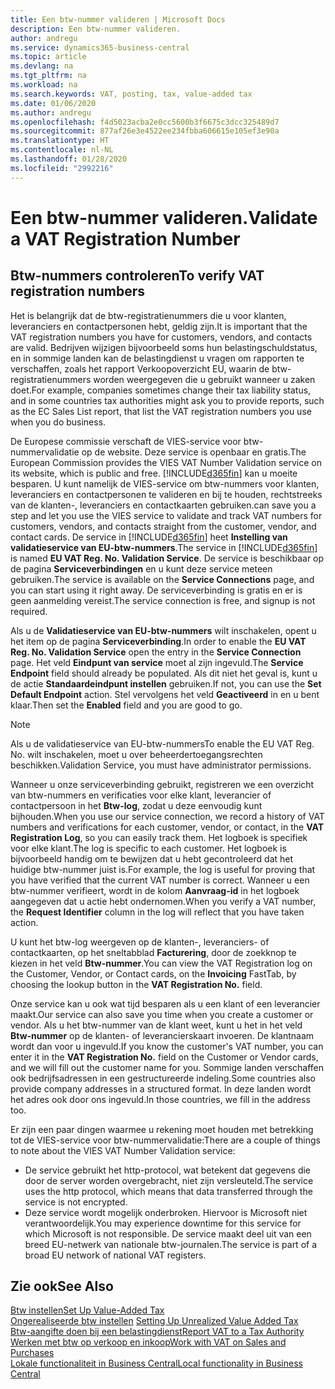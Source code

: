 ```yaml
---
title: Een btw-nummer valideren | Microsoft Docs
description: Een btw-nummer valideren.
author: andregu
ms.service: dynamics365-business-central
ms.topic: article
ms.devlang: na
ms.tgt_pltfrm: na
ms.workload: na
ms.search.keywords: VAT, posting, tax, value-added tax
ms.date: 01/06/2020
ms.author: andregu
ms.openlocfilehash: f4d5023acba2e0cc5600b3f6675c3dcc325489d7
ms.sourcegitcommit: 877af26e3e4522ee234fbba606615e105ef3e90a
ms.translationtype: HT
ms.contentlocale: nl-NL
ms.lasthandoff: 01/28/2020
ms.locfileid: "2992216"
---
```

# <a name="validate-a-vat-registration-number"></a><span data-ttu-id="15676-103">Een btw-nummer valideren.</span><span class="sxs-lookup"><span data-stu-id="15676-103">Validate a VAT Registration Number</span></span>

## <a name="to-verify-vat-registration-numbers"></a><span data-ttu-id="15676-104">Btw-nummers controleren</span><span class="sxs-lookup"><span data-stu-id="15676-104">To verify VAT registration numbers</span></span>
<span data-ttu-id="15676-105">Het is belangrijk dat de btw-registratienummers die u voor klanten, leveranciers en contactpersonen hebt, geldig zijn.</span><span class="sxs-lookup"><span data-stu-id="15676-105">It is important that the VAT registration numbers you have for customers, vendors, and contacts are valid.</span></span> <span data-ttu-id="15676-106">Bedrijven wijzigen bijvoorbeeld soms hun belastingschuldstatus, en in sommige landen kan de belastingdienst u vragen om rapporten te verschaffen, zoals het rapport Verkoopoverzicht EU, waarin de btw-registratienummers worden weergegeven die u gebruikt wanneer u zaken doet.</span><span class="sxs-lookup"><span data-stu-id="15676-106">For example, companies sometimes change their tax liability status, and in some countries tax authorities might ask you to provide reports, such as the EC Sales List report, that list the VAT registration numbers you use when you do business.</span></span>

<span data-ttu-id="15676-107">De Europese commissie verschaft de VIES-service voor btw-nummervalidatie op de website. Deze service is openbaar en gratis.</span><span class="sxs-lookup"><span data-stu-id="15676-107">The European Commission provides the VIES VAT Number Validation service on its website, which is public and free.</span></span> [!INCLUDE[d365fin](includes/d365fin_md.md)] <span data-ttu-id="15676-108">kan u moeite besparen. U kunt namelijk de VIES-service om btw-nummers voor klanten, leveranciers en contactpersonen te valideren en bij te houden, rechtstreeks van de klanten-, leveranciers en contactkaarten gebruiken.</span><span class="sxs-lookup"><span data-stu-id="15676-108">can save you a step and let you use the VIES service to validate and track VAT numbers for customers, vendors, and contacts straight from the customer, vendor, and contact cards.</span></span> <span data-ttu-id="15676-109">De service in [!INCLUDE[d365fin](includes/d365fin_md.md)] heet **Instelling van validatieservice van EU-btw-nummers**.</span><span class="sxs-lookup"><span data-stu-id="15676-109">The service in [!INCLUDE[d365fin](includes/d365fin_md.md)] is named **EU VAT Reg. No. Validation Service**.</span></span> <span data-ttu-id="15676-110">De service is beschikbaar op de pagina **Serviceverbindingen** en u kunt deze service meteen gebruiken.</span><span class="sxs-lookup"><span data-stu-id="15676-110">The service is available on the **Service Connections** page, and you can start using it right away.</span></span> <span data-ttu-id="15676-111">De serviceverbinding is gratis en er is geen aanmelding vereist.</span><span class="sxs-lookup"><span data-stu-id="15676-111">The service connection is free, and signup is not required.</span></span>

<span data-ttu-id="15676-112">Als u de **Validatieservice van EU-btw-nummers** wilt inschakelen, opent u het item op de pagina **Serviceverbinding**.</span><span class="sxs-lookup"><span data-stu-id="15676-112">In order to enable the **EU VAT Reg. No. Validation Service** open the entry in the **Service Connection** page.</span></span> <span data-ttu-id="15676-113">Het veld **Eindpunt van service** moet al zijn ingevuld.</span><span class="sxs-lookup"><span data-stu-id="15676-113">The **Service Endpoint** field should already be populated.</span></span> <span data-ttu-id="15676-114">Als dit niet het geval is, kunt u de actie **Standaardeindpunt instellen** gebruiken.</span><span class="sxs-lookup"><span data-stu-id="15676-114">If not, you can use the **Set Default Endpoint** action.</span></span> <span data-ttu-id="15676-115">Stel vervolgens het veld **Geactiveerd** in en u bent klaar.</span><span class="sxs-lookup"><span data-stu-id="15676-115">Then set the **Enabled** field and you are good to go.</span></span>

> [!Note]
> <span data-ttu-id="15676-116">Als u de validatieservice van EU-btw-nummers</span><span class="sxs-lookup"><span data-stu-id="15676-116">To enable the EU VAT Reg. No.</span></span> <span data-ttu-id="15676-117">wilt inschakelen, moet u over beheerdertoegangsrechten beschikken.</span><span class="sxs-lookup"><span data-stu-id="15676-117">Validation Service, you must have administrator permissions.</span></span>

<span data-ttu-id="15676-118">Wanneer u onze serviceverbinding gebruikt, registreren we een overzicht van btw-nummers en verificaties voor elke klant, leverancier of contactpersoon in het **Btw-log**, zodat u deze eenvoudig kunt bijhouden.</span><span class="sxs-lookup"><span data-stu-id="15676-118">When you use our service connection, we record a history of VAT numbers and verifications for each customer, vendor, or contact, in the **VAT Registration Log**, so you can easily track them.</span></span> <span data-ttu-id="15676-119">Het logboek is specifiek voor elke klant.</span><span class="sxs-lookup"><span data-stu-id="15676-119">The log is specific to each customer.</span></span> <span data-ttu-id="15676-120">Het logboek is bijvoorbeeld handig om te bewijzen dat u hebt gecontroleerd dat het huidige btw-nummer juist is.</span><span class="sxs-lookup"><span data-stu-id="15676-120">For example, the log is useful for proving that you have verified that the current VAT number is correct.</span></span> <span data-ttu-id="15676-121">Wanneer u een btw-nummer verifieert, wordt in de kolom **Aanvraag-id** in het logboek aangegeven dat u actie hebt ondernomen.</span><span class="sxs-lookup"><span data-stu-id="15676-121">When you verify a VAT number, the **Request Identifier** column in the log will reflect that you have taken action.</span></span>

<span data-ttu-id="15676-122">U kunt het btw-log weergeven op de klanten-, leveranciers- of contactkaarten, op het sneltabblad **Facturering**, door de zoekknop te kiezen in het veld **Btw-nummer**.</span><span class="sxs-lookup"><span data-stu-id="15676-122">You can view the VAT Registration log on the Customer, Vendor, or Contact cards, on the **Invoicing** FastTab, by choosing the lookup button in the **VAT Registration No.** field.</span></span>  

<span data-ttu-id="15676-123">Onze service kan u ook wat tijd besparen als u een klant of een leverancier maakt.</span><span class="sxs-lookup"><span data-stu-id="15676-123">Our service can also save you time when you create a customer or vendor.</span></span> <span data-ttu-id="15676-124">Als u het btw-nummer van de klant weet, kunt u het in het veld **Btw-nummer** op de klanten- of leverancierskaart invoeren. De klantnaam wordt dan voor u ingevuld.</span><span class="sxs-lookup"><span data-stu-id="15676-124">If you know the customer's VAT number, you can enter it in the **VAT Registration No.** field on the Customer or Vendor cards, and we will fill out the customer name for you.</span></span> <span data-ttu-id="15676-125">Sommige landen verschaffen ook bedrijfsadressen in een gestructureerde indeling.</span><span class="sxs-lookup"><span data-stu-id="15676-125">Some countries also provide company addresses in a structured format.</span></span> <span data-ttu-id="15676-126">In deze landen wordt het adres ook door ons ingevuld.</span><span class="sxs-lookup"><span data-stu-id="15676-126">In those countries, we fill in the address too.</span></span>  

<span data-ttu-id="15676-127">Er zijn een paar dingen waarmee u rekening moet houden met betrekking tot de VIES-service voor btw-nummervalidatie:</span><span class="sxs-lookup"><span data-stu-id="15676-127">There are a couple of things to note about the VIES VAT Number Validation service:</span></span>

* <span data-ttu-id="15676-128">De service gebruikt het http-protocol, wat betekent dat gegevens die door de server worden overgebracht, niet zijn versleuteld.</span><span class="sxs-lookup"><span data-stu-id="15676-128">The service uses the http protocol, which means that data transferred through the service is not encrypted.</span></span>  
* <span data-ttu-id="15676-129">Deze service wordt mogelijk onderbroken. Hiervoor is Microsoft niet verantwoordelijk.</span><span class="sxs-lookup"><span data-stu-id="15676-129">You may experience downtime for this service for which Microsoft is not responsible.</span></span> <span data-ttu-id="15676-130">De service maakt deel uit van een breed EU-netwerk van nationale btw-journalen.</span><span class="sxs-lookup"><span data-stu-id="15676-130">The service is part of a broad EU network of national VAT registers.</span></span>

## <a name="see-also"></a><span data-ttu-id="15676-131">Zie ook</span><span class="sxs-lookup"><span data-stu-id="15676-131">See Also</span></span>  
[<span data-ttu-id="15676-132">Btw instellen</span><span class="sxs-lookup"><span data-stu-id="15676-132">Set Up Value-Added Tax</span></span>](finance-setup-vat.md)  
<span data-ttu-id="15676-133">[Ongerealiseerde btw instellen](finance-setup-unrealized-vat.md)    </span><span class="sxs-lookup"><span data-stu-id="15676-133">[Setting Up Unrealized Value Added Tax](finance-setup-unrealized-vat.md)    </span></span>  
[<span data-ttu-id="15676-134">Btw-aangifte doen bij een belastingdienst</span><span class="sxs-lookup"><span data-stu-id="15676-134">Report VAT to a Tax Authority</span></span>](finance-how-report-vat.md)  
[<span data-ttu-id="15676-135">Werken met btw op verkoop en inkoop</span><span class="sxs-lookup"><span data-stu-id="15676-135">Work with VAT on Sales and Purchases</span></span>](finance-work-with-vat.md)  
[<span data-ttu-id="15676-136">Lokale functionaliteit in Business Central</span><span class="sxs-lookup"><span data-stu-id="15676-136">Local functionality in Business Central</span></span>](about-localization.md)
